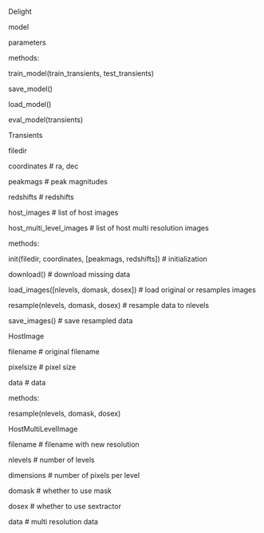 Delight

model

parameters

methods:

train_model(train_transients, test_transients)

save_model()

load_model()

eval_model(transients)

Transients

filedir

coordinates # ra, dec

peakmags # peak magnitudes

redshifts # redshifts

host_images # list of host images

host_multi_level_images # list of host multi resolution images

methods:

init(filedir, coordinates, [peakmags, redshifts]) # initialization

download() # download missing data

load_images([nlevels, domask, dosex]) # load original or resamples images

resample(nlevels, domask, dosex) # resample data to nlevels

save_images() # save resampled data

HostImage

filename # original filename

pixelsize # pixel size

data # data

methods:

resample(nlevels, domask, dosex)

HostMultiLevelImage

filename # filename with new resolution

nlevels # number of levels

dimensions # number of pixels per level

domask # whether to use mask

dosex # whether to use sextractor

data # multi resolution data

